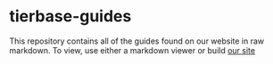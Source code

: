 # tierbase-guides
This repository contains all of the guides found on our website in raw markdown.
To view, use either a markdown viewer or build [our site](https://github.com/TierBase-Foundation/tierbase-website#Building)